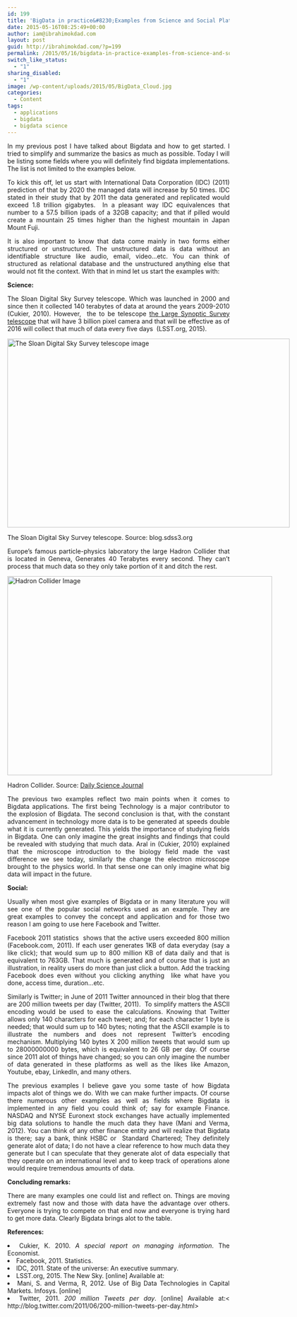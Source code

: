 ```yaml
---
id: 199
title: 'BigData in practice&#8230;Examples from Science and Social Platforms.'
date: 2015-05-16T08:25:49+00:00
author: iam@ibrahimokdad.com
layout: post
guid: http://ibrahimokdad.com/?p=199
permalink: /2015/05/16/bigdata-in-practice-examples-from-science-and-social-platforms/
switch_like_status:
  - "1"
sharing_disabled:
  - "1"
image: /wp-content/uploads/2015/05/BigData_Cloud.jpg
categories:
  - Content
tags:
  - applications
  - bigdata
  - bigdata science
---
```

<p style="text-align: justify;">
  In my previous post I have talked about Bigdata and how to get started. I tried to simplify and summarize the basics as much as possible. Today I will be listing some fields where you will definitely find bigdata implementations. The list is not limited to the examples below.
</p>

<p style="text-align: justify;">
  To kick this off, let us start with International Data Corporation (IDC) (2011) prediction of that by 2020 the managed data will increase by 50 times. IDC stated in their study that by 2011 the data generated and replicated would exceed 1.8 trillion gigabytes.  In a pleasant way IDC equivalences that number to a 57.5 billion ipads of a 32GB capacity; and that if pilled would create a mountain 25 times higher than the highest mountain in Japan Mount Fuji.
</p>

<p style="text-align: justify;">
  It is also important to know that data come mainly in two forms either structured or unstructured. The unstructured data is data without an identifiable structure like audio, email, video&#8230;etc. You can think of structured as relational database and the unstructured anything else that would not fit the context. With that in mind let us start the examples with:
</p>

<p style="text-align: justify;">
  <b>Science:</b>
</p>

<p style="text-align: justify;">
  The Sloan Digital Sky Survey telescope. Which was launched in 2000 and since then it collected 140 terabytes of data at around the years 2009-2010 (Cukier, 2010). However,  the to be telescope <a href="http://www.lsst.org/lsst/about">the Large Synoptic Survey telescope</a> that will have 3 billion pixel camera and that will be effective as of 2016 will collect that much of data every five days  (LSST.org, 2015).
</p>

<div id="attachment_200" style="width: 650px" class="wp-caption alignnone">
  <a href="http://ibrahimokdad.com/wp-content/uploads/2015/05/sdss-dusk.jpg"><img class="wp-image-200 size-large" src="http://ibrahimokdad.com/wp-content/uploads/2015/05/sdss-dusk-1024x683.jpg" alt="The Sloan Digital Sky Survey telescope  image" width="640" height="427" srcset="http://ibrahimokdad.site/wp-content/uploads/2015/05/sdss-dusk-1024x683.jpg 1024w, http://ibrahimokdad.site/wp-content/uploads/2015/05/sdss-dusk-300x200.jpg 300w" sizes="(max-width: 640px) 100vw, 640px" /></a>
  
  <p class="wp-caption-text">
    The Sloan Digital Sky Survey telescope. Source: blog.sdss3.org
  </p>
</div>

<p style="text-align: justify;">
  Europe’s famous particle-physics laboratory the large Hadron Collider that is located in Geneva, Generates 40 Terabytes every second. They can’t process that much data so they only take portion of it and ditch the rest.
</p>

<div id="attachment_201" style="width: 610px" class="wp-caption alignnone">
  <a href="http://ibrahimokdad.com/wp-content/uploads/2015/05/hadron-collider.jpg"><img class="size-full wp-image-201" src="http://ibrahimokdad.com/wp-content/uploads/2015/05/hadron-collider.jpg" alt="Hadron Collider Image" width="600" height="450" srcset="http://ibrahimokdad.site/wp-content/uploads/2015/05/hadron-collider.jpg 600w, http://ibrahimokdad.site/wp-content/uploads/2015/05/hadron-collider-300x225.jpg 300w" sizes="(max-width: 600px) 100vw, 600px" /></a>
  
  <p class="wp-caption-text">
    Hadron Collider. Source: <a href="http://dailysciencejournal.com/short-circuit-delays-restart-of-the-large-hadron-collider/21876/" target="_blank">Daily Science Journal</a>
  </p>
</div>

<p style="text-align: justify;">
  The previous two examples reflect two main points when it comes to Bigdata applications. The first being Technology is a major contributor to the explosion of Bigdata. The second conclusion is that, with the constant advancement in technology more data is to be generated at speeds double what it is currently generated. This yields the importance of studying fields in Bigdata. One can only imagine the great insights and findings that could be revealed with studying that much data. Aral in (Cukier, 2010) explained that the microscope introduction to the biology field made the vast difference we see today, similarly the change the electron microscope brought to the physics world. In that sense one can only imagine what big data will impact in the future.
</p>

<p style="text-align: justify;">
  <b>Social:</b>
</p>

<p style="text-align: justify;">
  Usually when most give examples of Bigdata or in many literature you will see one of the popular social networks used as an example. They are great examples to convey the concept and application and for those two reason I am going to use here Facebook and Twitter.
</p>

<p style="text-align: justify;">
  Facebook 2011 statistics  shows that the active users exceeded 800 million (Facebook.com, 2011). If each user generates 1KB of data everyday (say a like click); that would sum up to 800 million KB of data daily and that is equivalent to 763GB. That much is generated and of course that is just an illustration, in reality users do more than just click a button. Add the tracking Facebook does even without you clicking anything  like what have you done, access time, duration&#8230;etc.
</p>

<p style="text-align: justify;">
  Similarly is Twitter; in June of 2011 Twitter announced in their blog that there are 200 million tweets per day (Twitter, 2011).  To simplify matters the ASCII encoding would be used to ease the calculations. Knowing that Twitter allows only 140 characters for each tweet; and; for each character 1 byte is needed; that would sum up to 140 bytes; noting that the ASCII example is to illustrate the numbers and does not represent Twitter’s encoding mechanism. Multiplying 140 bytes X 200 million tweets that would sum up to 28000000000 bytes, which is equivalent to 26 GB per day. Of course since 2011 alot of things have changed; so you can only imagine the number of data generated in these platforms as well as the likes like Amazon, Youtube, ebay, LinkedIn, and many others.
</p>

<p style="text-align: justify;">
  The previous examples I believe gave you some taste of how Bigdata impacts alot of things we do. With we can make further impacts. Of course there numerous other examples as well as fields where Bigdata is implemented in any field you could think of; say for example Finance. NASDAQ and NYSE Euronext stock exchanges have actually implemented big data solutions to handle the much data they have (Mani and Verma, 2012). You can think of any other finance entity and will realize that Bigdata is there; say a bank, think HSBC or  Standard Chartered; They definitely generate alot of data; I do not have a clear reference to how much data they generate but I can speculate that they generate alot of data especially that they operate on an international level and to keep track of operations alone would require tremendous amounts of data.
</p>

<p style="text-align: justify;">
  <strong>Concluding remarks:</strong>
</p>

<p style="text-align: justify;">
  There are many examples one could list and reflect on. Things are moving extremely fast now and those with data have the advantage over others. Everyone is trying to compete on that end now and everyone is trying hard to get more data. Clearly Bigdata brings alot to the table.
</p>

<p style="text-align: justify;">
  <strong>References:</strong>
</p>

<li style="text-align: justify;">
  Cukier, K. 2010. <em>A special report on managing information</em>. The Economist.
</li>
<li style="text-align: justify;">
  Facebook, 2011. Statistics.
</li>
<li style="text-align: justify;">
  IDC, 2011. State of the universe: An executive summary.
</li>
<li style="text-align: justify;">
  LSST.org, 2015. The New Sky. [online] Available at: <http://www.lsst.org/lsst/about>
</li>
<li style="text-align: justify;">
  Mani, S. and Verma, R, 2012. Use of Big Data Technologies in Capital Markets. Infosys. [online] <http://www.infosys.com/industries/financial-services/white-papers/Documents/big-data-analytics.pdf>
</li>
<li style="text-align: justify;">
  Twitter, 2011. <em>200 million Tweets per day</em>. [online] Available at:< http://blog.twitter.com/2011/06/200-million-tweets-per-day.html>
</li>